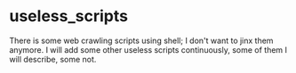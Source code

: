 # useless_scripts
There is some web crawling scripts using shell; I don't want to jinx them anymore.
I will add some other useless scripts continuously, some of them I will describe, some not.
